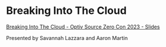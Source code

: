 # Breaking Into The Cloud

[Breaking Into The Cloud - Optiv Source Zero Con 2023 - Slides](https://github.com/lazzslayer/Breaking-Into-The-Cloud-Slides/blob/main/BreakingIntoTheCloud.pdf)

Presented by Savannah Lazzara and Aaron Martin
